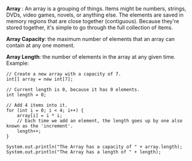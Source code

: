 **Array** : An array is a grouping of things. Items might be numbers, strings, DVDs, video games, novels, or anything else. The elements are saved in memory regions that are close together (contiguous). Because they're stored together, it's simple to go through the full collection of items.

**Array Capacity**: the maximum number of elements that an array can contain at any one moment.

**Array Length**: the number of elements in the array at any given time. Example:

```
// Create a new array with a capacity of 7.
int[] array = new int[7];

// Current length is 0, because it has 0 elements.
int length = 0;

// Add 4 items into it.
for (int i = 0; i < 4; i++) {
    array[i] = i * i;
    // Each time we add an element, the length goes up by one also known as the 'increment'.
    length++;
}

System.out.println("The Array has a capacity of " + array.length);
System.out.println("The Array has a length of " + length);
```